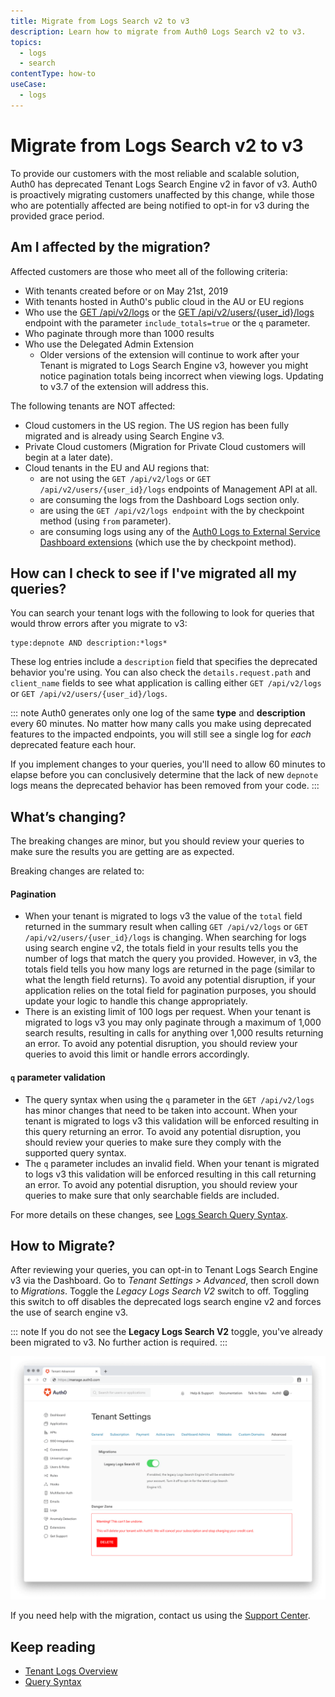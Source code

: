 ```yaml
---
title: Migrate from Logs Search v2 to v3
description: Learn how to migrate from Auth0 Logs Search v2 to v3.
topics:
  - logs
  - search
contentType: how-to 
useCase:
  - logs
---
```


# Migrate from Logs Search v2 to v3

To provide our customers with the most reliable and scalable solution, Auth0 has deprecated Tenant Logs Search Engine v2 in favor of v3.
Auth0 is proactively migrating customers unaffected by this change, while those who are potentially affected are being notified to opt-in for v3 during the provided grace period.

## Am I affected by the migration?

Affected customers are those who meet all of the following criteria:
* With tenants created before or on May 21st, 2019
* With tenants hosted in Auth0's public cloud in the AU or EU regions
* Who use the [GET /api/v2/logs](/api/v2#!/Logs/get_logs) or the [GET /api/v2/users/{user_id}/logs](/api/v2#!/Users/get_logs_by_user) endpoint with the parameter `include_totals=true` or the `q` parameter.
* Who paginate through more than 1000 results
* Who use the Delegated Admin Extension
  * Older versions of the extension will continue to work after your Tenant is migrated to Logs Search Engine v3, however you might notice pagination totals being incorrect when viewing logs. Updating to v3.7 of the extension will address this.

The following tenants are NOT affected:
* Cloud customers in the US region. The US region has been fully migrated and is already using Search Engine v3.
* Private Cloud customers (Migration for Private Cloud customers will begin at a later date).
* Cloud tenants in the EU and AU regions that:
  * are not using the `GET /api/v2/logs` or `GET /api/v2/users/{user_id}/logs` endpoints of Management API at all.
  * are consuming the logs from the Dashboard Logs section only.
  * are using the `GET /api/v2/logs endpoint` with the by checkpoint method (using `from` parameter).
  * are consuming logs using any of the [Auth0 Logs to External Service Dashboard extensions](/extensions#export-auth0-logs-to-an-external-service) (which use the by checkpoint method).
  
## How can I check to see if I've migrated all my queries?

You can search your tenant logs with the following to look for queries that would throw errors after you migrate to v3:

```
type:depnote AND description:*logs*
```

These log entries include a `description` field that specifies the deprecated behavior you're using. You can also check the `details.request.path` and `client_name` fields to see what application is calling either `GET /api/v2/logs` or `GET /api/v2/users/{user_id}/logs`.

::: note
Auth0 generates only one log of the same **type** and **description** every 60 minutes. No matter how many calls you make using deprecated features to the impacted endpoints, you will still see a single log for *each* deprecated feature each hour.

If you implement changes to your queries, you'll need to allow 60 minutes to elapse before you can conclusively determine that the lack of new `depnote` logs means the deprecated behavior has been removed from your code.
:::

## What’s changing?

The breaking changes are minor, but you should review your queries to make sure the results you are getting are as expected.

Breaking changes are related to:
#### Pagination
*  When your tenant is migrated to logs v3 the value of the `total` field returned in the summary result when calling `GET /api/v2/logs` or `GET /api/v2/users/{user_id}/logs` is changing. When searching for logs using search engine v2, the totals field in your results tells you the number of logs that match the query you provided. However, in v3, the totals field tells you how many logs are returned in the page (similar to what the length field returns). To avoid any potential disruption, if your application relies on the total field for pagination purposes, you should update your logic to handle this change appropriately. 
* There is an existing limit of 100 logs per request. When your tenant is migrated to logs v3 you may only paginate through a maximum of 1,000 search results, resulting in calls for anything over 1,000 results returning an error. To avoid any potential disruption, you should review your queries to avoid this limit or handle errors accordingly.
#### `q` parameter validation
* The query syntax when using the `q` parameter in the `GET /api/v2/logs` has minor changes that need to be taken into account. When your tenant is migrated to logs v3 this validation will be enforced resulting in this query returning an error. To avoid any potential disruption, you should review your queries to make sure they comply with the supported query syntax.
* The `q` parameter includes an invalid field. When your tenant is migrated to logs v3 this validation will be enforced resulting in this call returning an error. To avoid any potential disruption, you should review your queries to make sure that only searchable fields are included. 


For more details on these changes, see [Logs Search Query Syntax](/logs/query-syntax#search-engine-v3-breaking-changes). 

## How to Migrate?

After reviewing your queries, you can opt-in to Tenant Logs Search Engine v3 via the Dashboard. Go to *Tenant Settings > Advanced*, then scroll down to *Migrations*. Toggle the *Legacy Logs Search V2* switch to off. 
Toggling this switch to off disables the deprecated logs search engine v2 and forces the use of search engine v3.

::: note
If you do not see the **Legacy Logs Search V2** toggle, you've already been migrated to v3. No further action is required.
:::

![](/media/articles/logs/tenant-logs-migration.png)
 
If you need help with the migration, contact us using the [Support Center](https://support.auth0.com/).

## Keep reading
* [Tenant Logs Overview](/logs)
* [Query Syntax](/logs/query-syntax)
